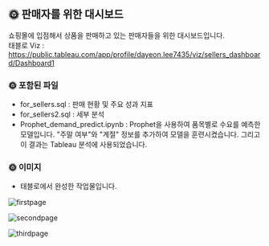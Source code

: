 ## 🌞 판매자를 위한 대시보드
쇼핑몰에 입점해서 상품을 판매하고 있는 판매자들을 위한 대시보드입니다.  
태블로 Viz :  
https://public.tableau.com/app/profile/dayeon.lee7435/viz/sellers_dashboard/Dashboard1
### 🌞 포함된 파일 
- for_sellers.sql : 판매 현황 및 주요 성과 지표
- for_sellers2.sql : 세부 분석
- Prophet_demand_predict.ipynb : Prophet을 사용하여 품목별로 수요를 예측한 모델입니다.
"주말 여부"와 "계절" 정보를 추가하여 모델을 훈련시켰습니다. 그리고 이 결과는 Tableau 분석에 사용되었습니다.
### 🌞 이미지
- 태블로에서 완성한 작업물입니다.

![firstpage](Images/dashboard_first.png)  

![secondpage](Images/dashboard_second.png)  

![thirdpage](Images/dashboard_third.png)
